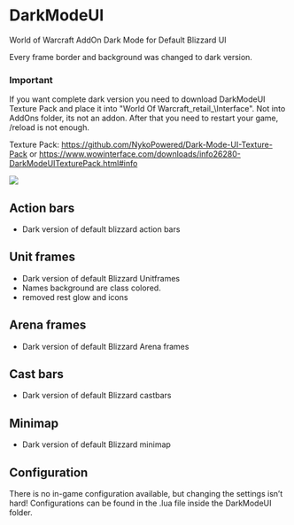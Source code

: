 # DarkModeUI
World of Warcraft AddOn
Dark Mode for Default Blizzard UI

Every frame border and background was changed to dark version.

### Important
If you want complete dark version you need to download DarkModeUI Texture Pack and place it into "World Of Warcraft\_retail_\Interface\". Not into AddOns folder, its not an addon. After that you need to restart your game, /reload is not enough.

Texture Pack: https://github.com/NykoPowered/Dark-Mode-UI-Texture-Pack or https://www.wowinterface.com/downloads/info26280-DarkModeUITexturePack.html#info

![](https://cdn-wow.mmoui.com/preview/pvw74896.png)


## Action bars
- Dark version of default blizzard action bars

## Unit frames
- Dark version of default Blizzard Unitframes
- Names background are class colored.
- removed rest glow and icons

## Arena frames
- Dark version of default Blizzard Arena frames

## Cast bars
- Dark version of default Blizzard castbars


## Minimap
- Dark version of default Blizzard minimap

## Configuration
There is no in-game configuration available, but changing the settings isn’t hard! Configurations can be found in the .lua file inside the DarkModeUI folder.
